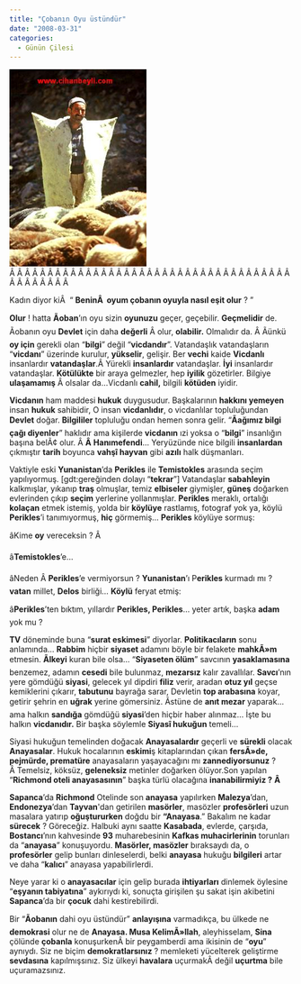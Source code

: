 ```yaml
---
title: "Çobanın Oyu üstündür"
date: "2008-03-31"
categories: 
  - Günün Çilesi
---
```


[![coban.jpg](../uploads/2008/03/coban.jpg)](../uploads/2008/03/coban.jpg "coban.jpg")Â Â Â Â Â Â Â Â Â Â Â Â Â Â Â Â Â Â Â Â Â Â Â Â Â Â Â Â Â Â Â Â Â Â Â Â Â Â Â Â Â Â Â Â Â 

Kadın diyor kiÂ  “ **BeninÂ  oyum çobanın oyuyla nasıl eşit olur** ? ”

**Olur** ! hatta **Ãoban**’ın oyu sizin **oyunuzu** geçer, geçebilir. **Geçmelidir** de. Ãobanın oyu **Devlet** için daha **değerli** Â olur, **olabilir.** Olmalıdır da. Â Ãünkü **oy için** gerekli olan “**bilgi**” değil “**vicdandır**”. Vatandaşlık vatandaşların “**vicdanı**” üzerinde kurulur, **yükselir**, gelişir. Ber **vechi** kaide **Vicdanlı** insanlardır **vatandaşlar**.Â Yürekli **insanlardır** vatandaşlar. **İyi** insanlardır vatandaşlar. **Kötülükte** bir araya gelmezler, hep **iyilik** gözetirler. Bilgiye **ulaşamamış** Â olsalar da…Vicdanlı **cahil,** bilgili **kötüden** iyidir.

**Vicdanın** ham maddesi **hukuk** duygusudur. Başkalarının **hakkını yemeyen** insan **hukuk** sahibidir, O insan **vicdanlıdır**, o vicdanlılar topluluğundan **Devlet** doğar. **Bilgililer** topluluğu ondan hemen sonra gelir. “**Ãağımız bilgi çağı diyenler**” haklıdır ama kişilerde **vicdanın** ızi yoksa o “**bilgi**” insanlığın başına belÃ¢ olur. Â **Â** **Hanımefendi**… Yeryüzünde nice bilgili **insanlardan** çıkmıştır **tarih** boyunca **vahşî hayvan** gibi **azılı** halk düşmanları.

Vaktiyle eski **Yunanistan**’da **Perikles** ile **Temistokles** arasında seçim yapılıyormuş. \[gdt:gereğinden dolayı “**tekrar**”\] Vatandaşlar **sabahleyin** kalkmışlar, yıkanıp **traş** olmuşlar, temiz **elbiseler** giymişler, **güneş** doğarken evlerinden çıkıp **seçim** yerlerine yollanmışlar. **Perikles** meraklı, ortalığı **kolaçan** etmek istemiş, yolda bir **köylüye** rastlamış, fotograf yok ya, köylü **Perikles**’i tanımıyormuş, **hiç** görmemiş… **Perikles** köylüye sormuş:

âKime **oy** vereceksin ? Â 

â**Temistokles**’e…

âNeden Â **Perikles**’e vermiyorsun ? **Yunanistan**’ı P**erikles** kurmadı mı ? **vatan** millet, **Delos** birliği… **Köylü** feryat etmiş:

â**Perikles**’ten bıktım, yıllardır **Perikles, Perikles**… yeter artık, başka **adam** yok mu ?

**TV** döneminde buna “**surat eskimesi**” diyorlar. **Politikacıların** sonu anlamında… **Rabbim** hiçbir **siyaset** adamını böyle bir felakete **mahkÃ»m** etmesin. **Ãlkeyi** kuran bile olsa… “**Siyaseten ölüm**” savcının **yasaklamasına** benzemez, adamın **cesedi** bile bulunmaz, **mezarsız** kalır zavallılar. **Savcı**’nın yere gömdüğü **siyasi**, gelecek yıl dipdiri **filiz** verir, aradan **otuz yıl** geçse kemiklerini çıkarır, **tabutunu** bayrağa sarar, Devletin **top arabasına** koyar, getirir şehrin en **uğrak** yerine gömersiniz. Ãstüne de **anıt mezar** yaparak… ama halkın **sandığa** gömdüğü **siyasi**’den hiçbir haber alınmaz… İşte bu halkın **vicdanıdır.** Bir başka söylemle **Siyasî hukuğun** temeli…

Siyasi hukuğun temelinden doğacak **Anayasalardır** geçerli ve **sürekli** olacak **Anayasalar**. Hukuk hocalarının **eskimi**ş kitaplarından çıkan **fersÃ»de, pejmürde, prematüre** anayasaların yaşayacağını mı **zannediyorsunuz** ? Â Temelsiz, köksüz, **geleneksiz** metinler doğarken ölüyor.Son yapılan “**Richmond oteli anayasasının**” başka türlü olacağına **inanabilirmiyiz ?** **Â** 

**Sapanca**’da **Richmond** Otelinde son **anayasa** yapılırken **Malezya**’dan, **Endonezya**’dan **Tayvan**'dan getirilen **masörler**, masözler **profesörleri** uzun masalara yatırıp **oğuştururken** doğdu bir **“Anayasa**.” Bakalım ne kadar **sürecek** ? Göreceğiz. Halbuki aynı saatte **Kasabada**, evlerde, çarşıda, **Bostancı**’nın kahvesinde **93** muharebesinin **Kafkas muhacirlerinin** torunları da “**anayasa**” konuşuyordu. **Masörler, masözler** bıraksaydı da, o **profesörler** gelip bunları dinleselerdi, belki **anayasa** hukuğu **bilgileri** artar ve daha “**kalıcı**” anayasa yapabilirlerdi.

Neye yarar ki o **anayasacılar** için gelip burada **ihtiyarları** dinlemek öylesine “**eşyanın tabiyatına**” aykırıydı ki, sonuçta girişilen şu sakat işin akibetini **Sapanca**’da bir **çocuk** dahi kestirebilirdi.

Bir “**Ãobanın** dahi oyu üstündür” **anlayışına** varmadıkça, bu ülkede ne **demokrasi** olur ne de **Anayasa. Musa KelimÃ»llah**, aleyhisselam, **Sina** çölünde **çobanla** konuşurkenÂ bir peygamberdi ama ikisinin de “**oyu**” aynıydı. Siz ne biçim **demokratlarsınız** ? memleketi yücelterek geliştirme **sevdasına** kapılmışsınız. Siz ülkeyi **havalara** uçurmakÂ değil **uçurtma** bile uçuramazsınız.
